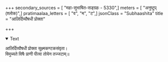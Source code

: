 +++
secondary_sources = [ "महा-सुभाषित-सङ्ग्रहः - 5330",]
meters = [ "अनुष्टुप् (श्लोक)",]
pratimaalaa_letters = [ "व", "म", "ट",]
jsonClass = "Subhaashita"
title = "आलिर्दिव्यौषधी प्रोक्ता"

+++

<details open><summary>Text</summary>

आलिर्दिव्यौषधी प्रोक्ता सूक्ष्मकण्टकसंवृता।  
विमुच्यते विषैः प्राणी पीत्वा तोयेन तज्जटाम्॥
</details>
